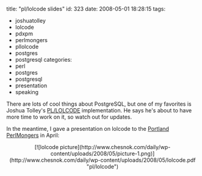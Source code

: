 title: "pl/lolcode slides"
id: 323
date: 2008-05-01 18:28:15
tags: 
- joshuatolley
- lolcode
- pdxpm
- perlmongers
- pllolcode
- postgres
- postgresql
categories: 
- perl
- postgres
- postgresql
- presentation
- speaking

There are lots of cool things about PostgreSQL, but one of my favorites is Joshua Tolley's [PL/LOLCODE](http://pgfoundry.org/projects/pllolcode/) implementation.  He says he's about to have more time to work on it, so watch out for updates.

In the meantime, I gave a presentation on lolcode to the [Portland PerlMongers](http://pdx.pm.org) in April:

<center>[![lolcode picture](http://www.chesnok.com/daily/wp-content/uploads/2008/05/picture-1.png)](http://www.chesnok.com/daily/wp-content/uploads/2008/05/lolcode.pdf "pl/lolcode")</center>
